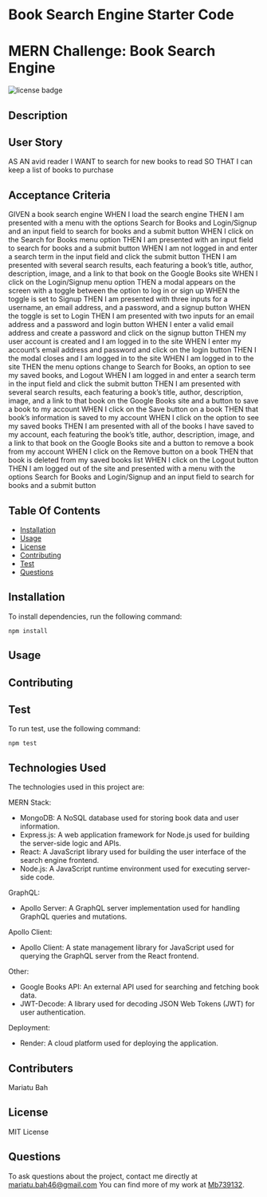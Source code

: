 # Book Search Engine Starter Code
# MERN Challenge: Book Search Engine
![license badge](https://img.shields.io/badge/license-MIT-brightgreen)

## Description



## User Story

AS AN avid reader
I WANT to search for new books to read
SO THAT I can keep a list of books to purchase

## Acceptance Criteria

GIVEN a book search engine
WHEN I load the search engine
THEN I am presented with a menu with the options Search for Books and Login/Signup and an input field to search for books and a submit button
WHEN I click on the Search for Books menu option
THEN I am presented with an input field to search for books and a submit button
WHEN I am not logged in and enter a search term in the input field and click the submit button
THEN I am presented with several search results, each featuring a book’s title, author, description, image, and a link to that book on the Google Books site
WHEN I click on the Login/Signup menu option
THEN a modal appears on the screen with a toggle between the option to log in or sign up
WHEN the toggle is set to Signup
THEN I am presented with three inputs for a username, an email address, and a password, and a signup button
WHEN the toggle is set to Login
THEN I am presented with two inputs for an email address and a password and login button
WHEN I enter a valid email address and create a password and click on the signup button
THEN my user account is created and I am logged in to the site
WHEN I enter my account’s email address and password and click on the login button
THEN I the modal closes and I am logged in to the site
WHEN I am logged in to the site
THEN the menu options change to Search for Books, an option to see my saved books, and Logout
WHEN I am logged in and enter a search term in the input field and click the submit button
THEN I am presented with several search results, each featuring a book’s title, author, description, image, and a link to that book on the Google Books site and a button to save a book to my account
WHEN I click on the Save button on a book
THEN that book’s information is saved to my account
WHEN I click on the option to see my saved books
THEN I am presented with all of the books I have saved to my account, each featuring the book’s title, author, description, image, and a link to that book on the Google Books site and a button to remove a book from my account
WHEN I click on the Remove button on a book
THEN that book is deleted from my saved books list
WHEN I click on the Logout button
THEN I am logged out of the site and presented with a menu with the options Search for Books and Login/Signup and an input field to search for books and a submit button    

## Table Of Contents

* [Installation](#installation)
* [Usage](#usage)
* [License](#license)
* [Contributing](#contributing)
* [Test](#test)
* [Questions](#questions)

## Installation

To install dependencies, run the following command: 

```
npm install
```

## Usage



## Contributing



## Test

To run test, use the following command:

```
npm test
```

## Technologies Used


The technologies used in this project are:

MERN Stack:

* MongoDB: A NoSQL database used for storing book data and user information.
* Express.js: A web application framework for Node.js used for building the server-side logic and APIs.
* React: A JavaScript library used for building the user interface of the search engine frontend.
* Node.js: A JavaScript runtime environment used for executing server-side code.

GraphQL:

* Apollo Server: A GraphQL server implementation used for handling GraphQL queries and mutations.

Apollo Client:

* Apollo Client: A state management library for JavaScript used for querying the GraphQL server from the React frontend.

Other:

* Google Books API: An external API used for searching and fetching book data.
* JWT-Decode: A library used for decoding JSON Web Tokens (JWT) for user authentication.

Deployment:

* Render: A cloud platform used for deploying the application.

## Contributers

Mariatu Bah 

## License

MIT License

## Questions

To ask questions about the project, contact me directly at mariatu.bah46@gmail.com You can find more of my work at [Mb739132](https://github.com/mb739132/).
